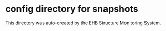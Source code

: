 # config directory for snapshots

This directory was auto-created by the EHB Structure Monitoring System.